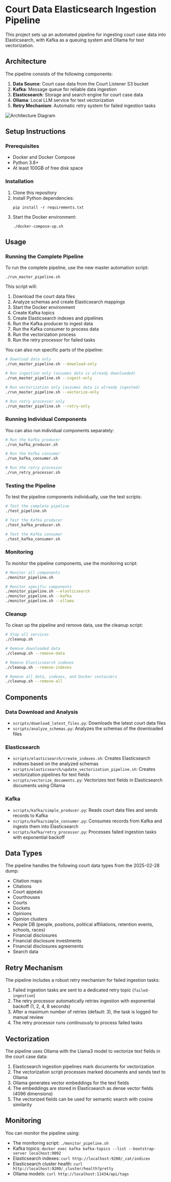 # Court Data Elasticsearch Ingestion Pipeline

This project sets up an automated pipeline for ingesting court case data into Elasticsearch, with Kafka as a queuing system and Ollama for text vectorization.

## Architecture

The pipeline consists of the following components:

1. **Data Source**: Court case data from the Court Listener S3 bucket
2. **Kafka**: Message queue for reliable data ingestion
3. **Elasticsearch**: Storage and search engine for court case data
4. **Ollama**: Local LLM service for text vectorization
5. **Retry Mechanism**: Automatic retry system for failed ingestion tasks

![Architecture Diagram](https://mermaid.ink/img/pako:eNqNkk1PwzAMhv9KlBMgdYceuExs4sQFcUHixKGqnDZbQ5M4clxYVfW_4_QDxAYcfHnzPrZjO0dUWiDG-FXZRjdwZbQtYKOdgbXRDrZGlbDTxsHWqgLKxjkNW1VBZVsHO6Uh1wYKZQvYK1vCTpUGCmUcbFRZwEZbB3tVwcZYB1ttHRTGwNq4Aq6VLmFvHKyNLWGjrYWNKkrYGVfCVpkSdtpZWGtXwEbZEtbGFrBWroSVdgWslbOwUa6AtXYWVsqWsFLOwVq5AlbGlbBSroSVdg5WyhawVK6ApXYOlsqWsFTOwVK5ApbGlbBQroSFdg4WyhawUK6AhXElzJUrYK6dg7lyBcyVK2CmXQEz7RzMlCtgplwBU-0cTJUrYKpcAVPtHEyUK2CiXAFj7RyMlStgrFwBY-0cjJQrYKRcASPtHAyVK2CoXAFD7RwMlCtgoFwBA-0c9JUrYKBcAX3tHPSUK6CnXAE97Rx0lSugq1wBXe0cdJQroKNcAW3tHLSVK6CtXAFt7Ry0lCugpVwBLe0cNJUroKlcAU3tHDSUK6ChXAEN7RzUlSugrpyDmnIFVJVzUFWugKpyDirKFVBRzkFZuQLKyhVQVs5BSbkCSsoVUFLOQVG5AorKFVBUzkFBuQIKyhVQUM7BQLkCBsoVMNDOQU-5AnrKFdDTzsG_Tz9Dn_8AXvQYdw?type=png)

## Setup Instructions

### Prerequisites

- Docker and Docker Compose
- Python 3.8+
- At least 100GB of free disk space

### Installation

1. Clone this repository
2. Install Python dependencies:
   ```
   pip install -r requirements.txt
   ```
3. Start the Docker environment:
   ```
   ./docker-compose-up.sh
   ```

## Usage

### Running the Complete Pipeline

To run the complete pipeline, use the new master automation script:

```
./run_master_pipeline.sh
```

This script will:
1. Download the court data files
2. Analyze schemas and create Elasticsearch mappings
3. Start the Docker environment
4. Create Kafka topics
5. Create Elasticsearch indexes and pipelines
6. Run the Kafka producer to ingest data
7. Run the Kafka consumer to process data
8. Run the vectorization process
9. Run the retry processor for failed tasks

You can also run specific parts of the pipeline:

```bash
# Download data only
./run_master_pipeline.sh --download-only

# Run ingestion only (assumes data is already downloaded)
./run_master_pipeline.sh --ingest-only

# Run vectorization only (assumes data is already ingested)
./run_master_pipeline.sh --vectorize-only

# Run retry processor only
./run_master_pipeline.sh --retry-only
```

### Running Individual Components

You can also run individual components separately:

```bash
# Run the Kafka producer
./run_kafka_producer.sh

# Run the Kafka consumer
./run_kafka_consumer.sh

# Run the retry processor
./run_retry_processor.sh
```

### Testing the Pipeline

To test the pipeline components individually, use the test scripts:

```bash
# Test the complete pipeline
./test_pipeline.sh

# Test the Kafka producer
./test_kafka_producer.sh

# Test the Kafka consumer
./test_kafka_consumer.sh
```

### Monitoring

To monitor the pipeline components, use the monitoring script:

```bash
# Monitor all components
./monitor_pipeline.sh

# Monitor specific components
./monitor_pipeline.sh --elasticsearch
./monitor_pipeline.sh --kafka
./monitor_pipeline.sh --ollama
```

### Cleanup

To clean up the pipeline and remove data, use the cleanup script:

```bash
# Stop all services
./cleanup.sh

# Remove downloaded data
./cleanup.sh --remove-data

# Remove Elasticsearch indexes
./cleanup.sh --remove-indexes

# Remove all data, indexes, and Docker containers
./cleanup.sh --remove-all
```

## Components

### Data Download and Analysis

- `scripts/download_latest_files.py`: Downloads the latest court data files
- `scripts/analyze_schemas.py`: Analyzes the schemas of the downloaded files

### Elasticsearch

- `scripts/elasticsearch/create_indexes.sh`: Creates Elasticsearch indexes based on the analyzed schemas
- `scripts/elasticsearch/update_vectorization_pipeline.sh`: Creates vectorization pipelines for text fields
- `scripts/vectorize_documents.py`: Vectorizes text fields in Elasticsearch documents using Ollama

### Kafka

- `scripts/kafka/simple_producer.py`: Reads court data files and sends records to Kafka
- `scripts/kafka/simple_consumer.py`: Consumes records from Kafka and ingests them into Elasticsearch
- `scripts/kafka/retry_processor.py`: Processes failed ingestion tasks with exponential backoff

## Data Types

The pipeline handles the following court data types from the 2025-02-28 dump:

- Citation maps
- Citations
- Court appeals
- Courthouses
- Courts
- Dockets
- Opinions
- Opinion clusters
- People DB (people, positions, political affiliations, retention events, schools, races)
- Financial disclosures
- Financial disclosure investments
- Financial disclosures agreements
- Search data

## Retry Mechanism

The pipeline includes a robust retry mechanism for failed ingestion tasks:

1. Failed ingestion tasks are sent to a dedicated retry topic (`failed-ingestion`)
2. The retry processor automatically retries ingestion with exponential backoff (1, 2, 4, 8 seconds)
3. After a maximum number of retries (default: 3), the task is logged for manual review
4. The retry processor runs continuously to process failed tasks

## Vectorization

The pipeline uses Ollama with the Llama3 model to vectorize text fields in the court case data:

1. Elasticsearch ingestion pipelines mark documents for vectorization
2. The vectorization script processes marked documents and sends text to Ollama
3. Ollama generates vector embeddings for the text fields
4. The embeddings are stored in Elasticsearch as dense vector fields (4096 dimensions)
5. The vectorized fields can be used for semantic search with cosine similarity

## Monitoring

You can monitor the pipeline using:

- The monitoring script: `./monitor_pipeline.sh`
- Kafka topics: `docker exec kafka kafka-topics --list --bootstrap-server localhost:9092`
- Elasticsearch indexes: `curl http://localhost:9200/_cat/indices`
- Elasticsearch cluster health: `curl http://localhost:9200/_cluster/health?pretty`
- Ollama models: `curl http://localhost:11434/api/tags`
